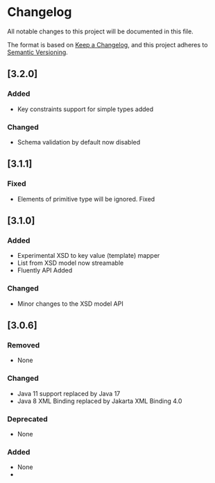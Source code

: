 # Changelog

All notable changes to this project will be documented in this file.

The format is based on [Keep a Changelog](https://keepachangelog.com/), and this project adheres
to [Semantic Versioning](https://semver.org/).

## [3.2.0]

### Added

* Key constraints support for simple types added

### Changed

* Schema validation by default now disabled

## [3.1.1]

### Fixed

* Elements of primitive type will be ignored. Fixed

## [3.1.0]

### Added

* Experimental XSD to key value (template) mapper
* List from XSD model now streamable
* Fluently API Added

### Changed

* Minor changes to the XSD model API

## [3.0.6]

### Removed

* None

### Changed

* Java 11 support replaced by Java 17
* Java 8 XML Binding replaced by Jakarta XML Binding 4.0

### Deprecated

* None

### Added

* None 
* 